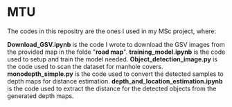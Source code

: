 # MTU

The codes in this repositry are the ones I used in my MSc project, where:


**Download_GSV.ipynb** is the code I wrote to download the GSV images from the provided map in the folde "**road map**".
**training_model.ipynb** is the code used to setup and train the model needed.
**Object_detection_image.py** is the code used to scan the dataset for manhole covers.
**monodepth_simple.py** is the code used to convert the detected samples to depth maps for distance estimation.
**depth_and_location_estimation.ipynb** is the code used to extract the distance for the detected objects from the generated depth maps.
